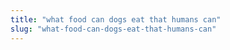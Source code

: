 ```yaml
---
title: "what food can dogs eat that humans can"
slug: "what-food-can-dogs-eat-that-humans-can"
---
```


